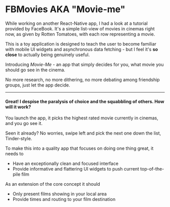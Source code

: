 # FBMovies AKA "Movie-me"

While working on another React-Native app, I had a look at a tutorial provided by FaceBook. It's a simple list-view of movies in cinemas right now, as given by Rotten Tomatoes, with each row representing a movie.

This is a toy application is designed to teach the user to become familiar with mobile UI widgets and asynchronous data fetching - but I feel it's **so close** to actually being genuinely useful.

Introducing _Movie-Me_ - an app that simply decides for you, what movie you should go see in the cinema.

No more research, no more dithering, no more debating among friendship groups, just let the app decide.


***
#### Great! I despise the paralysis of choice and the squabbling of others. How will it work?

You launch the app, it picks the highest rated movie currently in cinemas, and you go see it. 

Seen it already? No worries, swipe left and pick the next one down the list, Tinder-style.


To make this into a quality app that focuses on doing one thing great, it needs to 

+ Have an exceptionally clean and focused interface
+ Provide informative and flattering UI widgets to push current top-of-the-pile film

As an extension of the core concept it should

+ Only present films showing in your local area
+ Provide times and routing to your film destination

